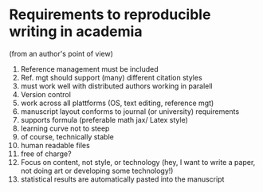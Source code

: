 Requirements to reproducible writing in academia
=======


(from an author's point of view)



1. Reference management must be included 
2. Ref. mgt should support (many) different citation styles 
3. must work well with distributed authors working in paralell
4. Version control
5. work across all plattforms (OS, text editing, reference mgt)
6. manuscript layout conforms to journal (or university) requirements
7. supports formula (preferable math jax/ Latex style)
8. learning curve not to steep
9. of course, technically stable
10. human readable files
11. free of charge?
12. Focus on content, not style, or technology (hey, I want to write a paper, not doing art or developing some technology!)
13. statistical results are automatically pasted into the manuscript








